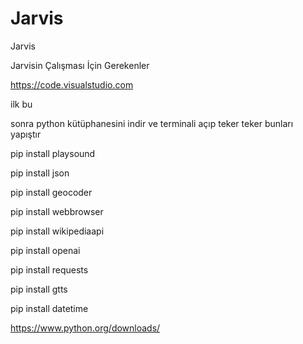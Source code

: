 # Jarvis
Jarvis

Jarvisin Çalışması İçin Gerekenler

https://code.visualstudio.com

ilk  bu

sonra python kütüphanesini indir ve terminali açıp teker teker bunları yapıştır

pip install playsound

pip install json

pip install geocoder

pip install webbrowser

pip install wikipediaapi

pip install openai

pip install requests

pip install gtts

pip install datetime

https://www.python.org/downloads/
